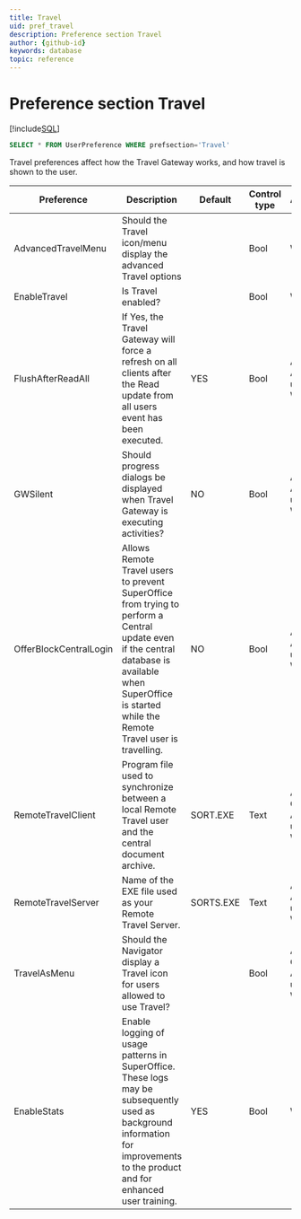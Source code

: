 ```yaml
---
title: Travel
uid: pref_travel
description: Preference section Travel
author: {github-id}
keywords: database
topic: reference
---
```


# Preference section Travel

[!include[SQL](./includes/to-view-pref.md)]

```SQL
SELECT * FROM UserPreference WHERE prefsection='Travel'
```

Travel preferences affect how the Travel Gateway works, and how travel is shown to the user.

| Preference | Description | Default | Control type | Access |
|---|---|---|---|---|
| AdvancedTravelMenu | Should the Travel icon/menu display the advanced Travel options | | Bool | Wizard |
| EnableTravel | Is Travel enabled? | | Bool | Wizard |
| FlushAfterReadAll | If Yes, the Travel Gateway will force a refresh on all clients after the Read update from all users event has been executed. | YES | Bool | Admin, Admin users, Wizard |
| GWSilent | Should progress dialogs be displayed when Travel Gateway is executing activities? | NO | Bool | Admin, Admin users, Wizard |
| OfferBlockCentralLogin | Allows Remote Travel users to prevent SuperOffice from trying to perform a Central update even if the central database is available when SuperOffice is started while the Remote Travel user is travelling. | NO | Bool | Admin, Admin users, Wizard |
| RemoteTravelClient | Program file used to synchronize between a local Remote Travel user and the central document archive. | SORT.EXE | Text | Admin, Crm, Admin users, Wizard |
| RemoteTravelServer | Name of the EXE file used as your Remote Travel Server. | SORTS.EXE | Text | Admin, Admin users, Wizard |
| TravelAsMenu | Should the Navigator display a Travel icon for users allowed to use Travel? | | Bool | Admin, Crm, Admin users, Wizard |
| EnableStats | Enable logging of usage patterns in SuperOffice. These logs may be subsequently used as background information for improvements to the product and for enhanced user training. | YES | Bool | Wizard |
